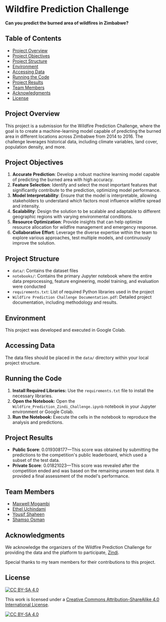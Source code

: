 # Wildfire Prediction Challenge

**Can you predict the burned area of wildfires in Zimbabwe?**

## Table of Contents
- [Project Overview](#project-overview)
- [Project Objectives](#project-objectives)
- [Project Structure](#project-structure)
- [Environment](#environment)
- [Accessing Data](#accessing-data)
- [Running the Code](#running-the-code)
- [Project Results](#project-results)
- [Team Members](#team-members)
- [Acknowledgments](#acknowledgments)
- [License](#license)

## Project Overview

This project is a submission for the Wildfire Prediction Challenge, where the goal is to create a machine-learning model capable of predicting the burned area in different locations across Zimbabwe from 2014 to 2016. The challenge leverages historical data, including climate variables, land cover, population density, and more.

## Project Objectives

1. **Accurate Prediction**: Develop a robust machine learning model capable of predicting the burned area with high accuracy.
2. **Feature Selection**: Identify and select the most important features that significantly contribute to the prediction, optimizing model performance.
3. **Model Interpretability**: Ensure that the model is interpretable, allowing stakeholders to understand which factors most influence wildfire spread and intensity.
4. **Scalability**: Design the solution to be scalable and adaptable to different geographic regions with varying environmental conditions.
5. **Resource Optimization**: Provide insights that can help optimize resource allocation for wildfire management and emergency response.
6. **Collaborative Effort**: Leverage the diverse expertise within the team to explore various approaches, test multiple models, and continuously improve the solution.

## Project Structure

- `data/`: Contains the dataset files
- `notebooks/`: Contains the primary Jupyter notebook where the entire data preprocessing, feature engineering, model training, and evaluation were conducted
- `requirements.txt`: List of required Python libraries used in the project
- `Wildfire Prediction Challenge Documentation.pdf`: Detailed project documentation, including methodology and results.

## Environment

This project was developed and executed in Google Colab.

## Accessing Data

The data files should be placed in the `data/` directory within your local project structure.

## Running the Code

1. **Install Required Libraries:** Use the `requirements.txt` file to install the necessary libraries.
2. **Open the Notebook:** Open the `Wildfire_Prediction_Zindi_Challenge.ipynb` notebook in your Jupyter environment or Google Colab.
3. **Run the Notebook:** Execute the cells in the notebook to reproduce the analysis and predictions.

## Project Results

  - **Public Score**: 0.019308177—This score was obtained by submitting the predictions to the competition's public leaderboard, which used a subset of the test data.
  - **Private Score**: 0.01821023—This score was revealed after the competition ended and was based on the remaining unseen test data. It provided a final assessment of the model's performance.

## Team Members

- [Maxwell Mogambi]()
- [Ethel Uchindami]()
- [Yousif Shaheen]()
- [Shamso Osman]()

## Acknowledgments

We acknowledge the organizers of the Wildfire Prediction Challenge for providing the data and the platform to participate, [Zindi](https://zindi.africa/).

Special thanks to my team members for their contributions to this project.

## License

[![CC BY-SA 4.0][cc-by-sa-shield]][cc-by-sa]

This work is licensed under a
[Creative Commons Attribution-ShareAlike 4.0 International License][cc-by-sa].

[![CC BY-SA 4.0][cc-by-sa-image]][cc-by-sa]

[cc-by-sa]: http://creativecommons.org/licenses/by-sa/4.0/
[cc-by-sa-image]: https://licensebuttons.net/l/by-sa/4.0/88x31.png
[cc-by-sa-shield]: https://img.shields.io/badge/License-CC%20BY--SA%204.0-lightgrey.svg
